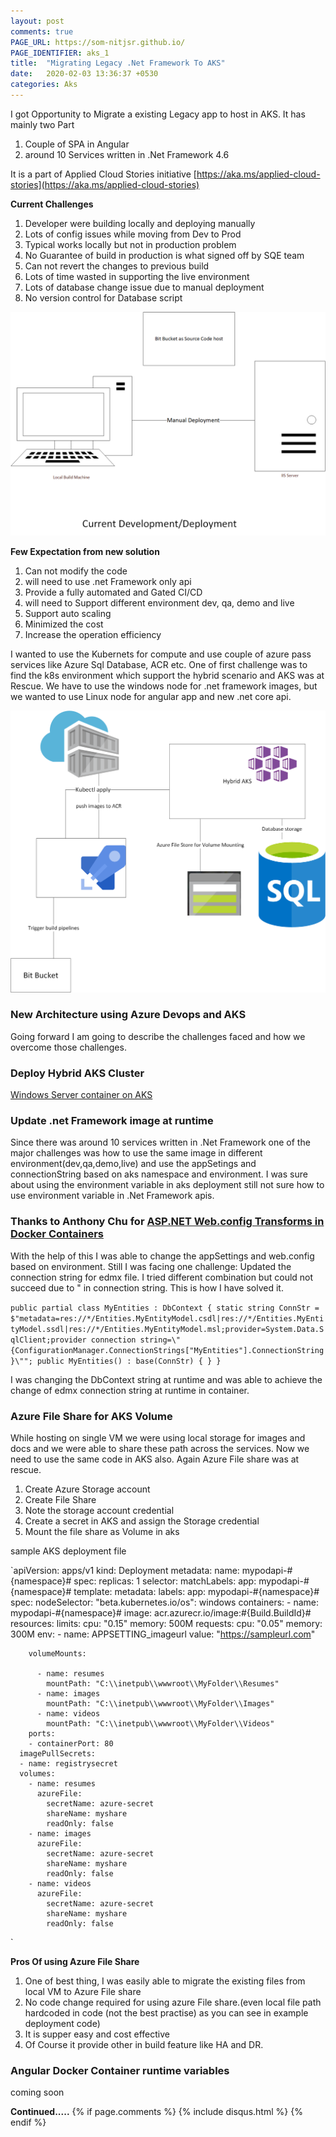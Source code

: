 ```yaml
---
layout: post
comments: true
PAGE_URL: https://som-nitjsr.github.io/ 
PAGE_IDENTIFIER: aks_1 
title:  "Migrating Legacy .Net Framework To AKS"
date:   2020-02-03 13:36:37 +0530
categories: Aks
---
```

I got Opportunity to Migrate a existing  Legacy app to host in AKS.
It has mainly two Part 
1. Couple of SPA  in  Angular
2. around 10 Services written in .Net Framework 4.6 

It is a part of Applied Cloud Stories initiative [https://aka.ms/applied-cloud-stories](https://aka.ms/applied-cloud-stories)

**Current Challenges**  
1. Developer were building locally and deploying manually
2. Lots of config issues while moving from Dev to Prod
3. Typical works locally but not in production problem
4. No Guarantee of build in production is what signed off by SQE team
5. Can not revert the changes to previous build
6. Lots of time wasted in supporting the live environment
7. Lots of database change issue due to manual deployment
8. No version control for Database script   

<img src='/assets/existingsytem_aks.png' >

**Few Expectation from  new solution**
1. Can not modify the code  
2. will need to use .net Framework only api
3. Provide a fully automated and Gated CI/CD
4. will need to Support different environment dev, qa, demo and live
5. Support auto scaling
6. Minimized the cost
7. Increase the operation efficiency 

I wanted to use the Kubernets for compute and use couple of azure pass services like Azure Sql Database, ACR etc.
One of first challenge was to find the k8s environment which support the hybrid scenario and AKS was at Rescue.
We have to use the windows node for .net framework images, but we wanted to use Linux node for angular app and new .net core api.

<img src='/assets/newsytem_aks.png'>

###  **New Architecture using Azure Devops and AKS**

Going forward I am going to describe the challenges faced and how we overcome those challenges.

### Deploy Hybrid AKS Cluster

[Windows Server container on AKS](https://docs.microsoft.com/en-us/azure/aks/windows-container-cli)

### **Update .net Framework image at runtime**
 Since  there was around 10 services written in .Net Framework one of the major challenges was how to use the same image in different environment(dev,qa,demo,live) and use the appSetings and connectionString based on aks namespace and environment.
 I was sure about using the environment variable in aks deployment still not sure how to use environment variable in .Net Framework apis.
### Thanks to **Anthony Chu** for [ASP.NET Web.config Transforms in Docker Containers](https://anthonychu.ca/post/aspnet-web-config-transforms-docker-containers/)

 With the help of this I was able to change the appSettings and web.config based on environment.
 Still I was facing one  challenge: Updated the connection string for edmx file. I  tried different combination but could not succeed due to " in connection string.
This is how I have solved it. 

`public partial class MyEntities : DbContext
    {
        static string ConnStr = $"metadata=res://*/Entities.MyEntityModel.csdl|res://*/Entities.MyEntityModel.ssdl|res://*/Entities.MyEntityModel.msl;provider=System.Data.SqlClient;provider connection string=\"{ConfigurationManager.ConnectionStrings["MyEntities"].ConnectionString}\"";
        public MyEntities()
             : base(ConnStr)
        {
        }
    }
`

I was changing the  DbContext string at runtime and was able to achieve the change of edmx  connection string at runtime in container.
### Azure File Share for AKS Volume 
While hosting on single VM we were using local storage for images and docs and we were able to share these path across the services. Now we need to use the same code in AKS also.
Again Azure File share was at rescue.
1. Create Azure Storage account
2. Create File Share
3. Note the storage account credential 
3. Create a secret in AKS and assign the Storage credential
4. Mount the file share as Volume in aks

sample AKS deployment file

`apiVersion: apps/v1
kind: Deployment
metadata:
  name: mypodapi-#{namespace}#
spec:
  replicas: 1
  selector:
    matchLabels:
      app: mypodapi-#{namespace}#
  template:
    metadata:
      labels:
        app: mypodapi-#{namespace}#
    spec:
      nodeSelector:
        "beta.kubernetes.io/os": windows
      containers:
      - name: mypodapi-#{namespace}#
        image: acr.azurecr.io/image:#{Build.BuildId}#
        resources:
          limits:
            cpu: "0.15"
            memory: 500M
          requests:
            cpu: "0.05"
            memory: 300M
        env:
        - name: APPSETTING_imageurl
          value: "https://sampleurl.com"
       
        volumeMounts:
          
          - name: resumes
            mountPath: "C:\\inetpub\\wwwroot\\MyFolder\\Resumes"
          - name: images
            mountPath: "C:\\inetpub\\wwwroot\\MyFolder\\Images"
          - name: videos
            mountPath: "C:\\inetpub\\wwwroot\\MyFolder\\Videos"
        ports:
        - containerPort: 80
      imagePullSecrets:
      - name: registrysecret
      volumes:
        - name: resumes
          azureFile:
            secretName: azure-secret
            shareName: myshare
            readOnly: false
        - name: images
          azureFile:
            secretName: azure-secret
            shareName: myshare
            readOnly: false
        - name: videos
          azureFile:
            secretName: azure-secret
            shareName: myshare
            readOnly: false
`

**Pros Of using Azure File Share**
1. One of best thing,  I was easily able to migrate the existing files from local VM to Azure File share
2. No code change required  for using azure File share.(even local file path hardcoded in code (not the best practise) as you can see in example deployment code) 
2. It is supper easy and cost effective
4. Of Course it provide other in build feature like HA and DR.     

### Angular Docker Container runtime variables
 coming soon  

**Continued.....**
{% if page.comments %} {% include disqus.html %} {% endif %}

